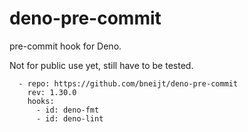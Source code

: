 # deno-pre-commit

pre-commit hook for Deno.

Not for public use yet, still have to be tested.

```
  - repo: https://github.com/bneijt/deno-pre-commit
    rev: 1.30.0
    hooks:
      - id: deno-fmt
      - id: deno-lint
```
